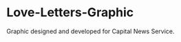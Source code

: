 Love-Letters-Graphic
====================

Graphic designed and developed for Capital News Service.
